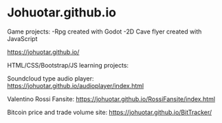 # Johuotar.github.io

Game projects:
-Rpg created with Godot
-2D Cave flyer created with JavaScript

https://johuotar.github.io/


HTML/CSS/Bootstrap/JS learning projects:

Soundcloud type audio player:
https://johuotar.github.io/audioplayer/index.html

Valentino Rossi Fansite:
https://johuotar.github.io/RossiFansite/index.html

Bitcoin price and trade volume site:
https://johuotar.github.io/BitTracker/
